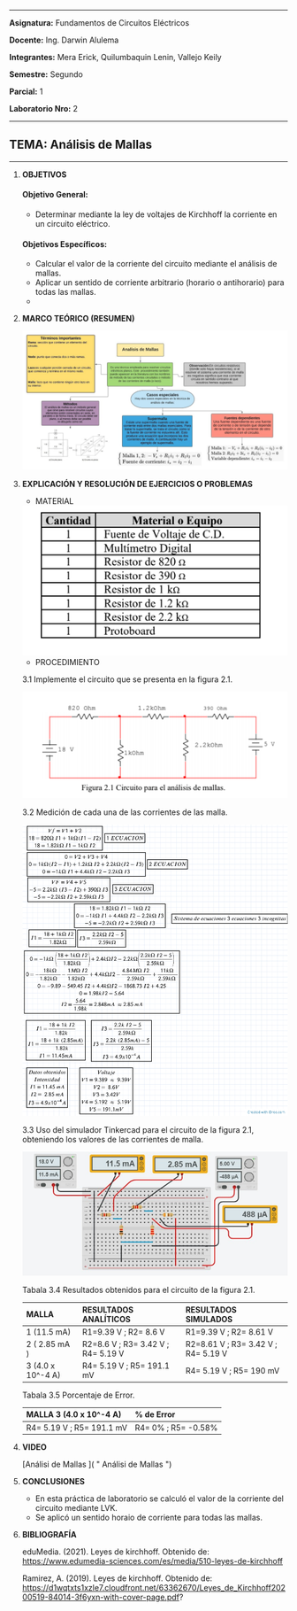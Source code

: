 ------------
 **Asignatura:**  Fundamentos de Circuitos Eléctricos 
                          
 **Docente:**     Ing. Darwin Alulema            
                    
 **Integrantes:** Mera Erick, Quilumbaquin Lenin, Vallejo Keily
                  
 **Semestre:**    Segundo
 
 **Parcial:**     1
 
 **Laboratorio Nro:**     2
 
------------
## **TEMA:**  Análisis de Mallas
------------

 1. **OBJETIVOS**


    #### Objetivo General:

     - Determinar mediante la ley de voltajes de Kirchhoff la corriente en un circuito eléctrico. 

    #### Objetivos Específicos:

     - Calcular el valor de la corriente del circuito mediante el análisis de mallas. 
     - Aplicar un sentido de corriente arbitrario (horario o antihorario) para todas las mallas.
     - 


2. **MARCO TEÓRICO (RESUMEN)**


      <img src="Capturas/analisis_de_mallas.PNG">
      

3. **EXPLICACIÓN Y RESOLUCIÓN DE EJERCICIOS O PROBLEMAS** 

      
      - MATERIAL

      <img src="material.PNG">

      - PROCEDIMIENTO

      3.1 Implemente el circuito que se presenta en la figura 2.1.

      <img src="circuito.PNG">

      3.2 Medición de cada una de las corrientes de las malla.

      <img src="Capturas/PROOO.png">
      
 
      3.3 Uso del simulador Tinkercad para el circuito de la figura 2.1, obteniendo los valores de las corrientes de malla.
      
      
      <img src="Capturas/corriente_.jpeg ">


      Tabala 3.4 Resultados obtenidos para el circuito de la figura 2.1.

      |MALLA  |  RESULTADOS ANALÍTICOS  |  RESULTADOS SIMULADOS |
      | ------------ | ------------ | ------------ |
      | 1 (11.5 mA) | R1=9.39 V  ; R2= 8.6 V| R1=9.39 V ; R2= 8.61 V  |
      | 2 ( 2.85 mA ) | R2=8.6 V  ; R3= 3.42 V ; R4= 5.19 V | R2=8.61 V ; R3= 3.42 V ; R4= 5.19 V |
      | 3 (4.0 x 10^-4 A) |  R4= 5.19 V  ; R5= 191.1 mV | R4= 5.19 V ;  R5= 190 mV  |
      
      Tabala 3.5 Porcentaje de Error.
      
      |MALLA 3  (4.0 x 10^-4 A) |  % de Error  |
      | ------------ | ------------ |
      |  R4= 5.19 V ; R5= 191.1 mV | R4= 0% ; R5= -0.58%   |
     
      


4. **VIDEO**

      [Análisi de Mallas ](   " Análisi de Mallas ")

  
5. **CONCLUSIONES**

      - En esta práctica de laboratorio se calculó el valor de la corriente del circuito mediante LVK. 
      - Se aplicó un sentido horaio de corriente para todas las mallas. 

6. **BIBLIOGRAFÍA**
   
    eduMedia. (2021). Leyes de kirchhoff. Obtenido de: https://www.edumedia-sciences.com/es/media/510-leyes-de-kirchhoff

    Ramirez, A. (2019). Leyes de kirchhoff. Obtenido de: https://d1wqtxts1xzle7.cloudfront.net/63362670/Leyes_de_Kirchhoff20200519-84014-3f6yxn-with-cover-page.pdf?        
    


   
   
  
 
